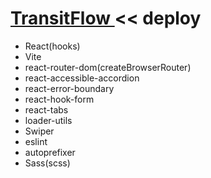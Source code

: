 
<h1><a href="https://trfl.netlify.app/" target="_blank">TransitFlow </a> << deploy</h1>

<ul>
  <li>React(hooks)</li>
  <li>Vite</li>
  <li>react-router-dom(createBrowserRouter)</li>
  <li>react-accessible-accordion</li>
  <li>react-error-boundary</li>
  <li>react-hook-form</li>
  <li>react-tabs</li>
  <li>loader-utils</li>
  <li>Swiper</li>
  <li>eslint</li>
  <li>autoprefixer</li>
  <li>Sass(scss)</li>
</ul>
